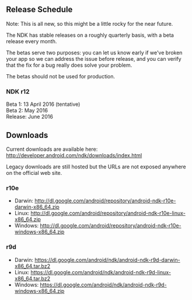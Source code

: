 Release Schedule
----------------

Note: This is all new, so this might be a little rocky for the near future.

The NDK has stable releases on a roughly quarterly basis, with a beta release every month.

The betas serve two purposes: you can let us know early if we've broken your app so we can address the issue before release, and you can verify that the fix for a bug really does solve your problem.

The betas should not be used for production.

### NDK r12

Beta 1: 13 April 2016 (tentative)  
Beta 2: May 2016  
Release: June 2016

Downloads
---------

Current downloads are available here: http://developer.android.com/ndk/downloads/index.html

Legacy downloads are still hosted but the URLs are not exposed anywhere on the official web site.

### r10e

* Darwin: http://dl.google.com/android/repository/android-ndk-r10e-darwin-x86_64.zip
* Linux: http://dl.google.com/android/repository/android-ndk-r10e-linux-x86_64.zip
* Windows: http://dl.google.com/android/repository/android-ndk-r10e-windows-x86_64.zip

### r9d

* Darwin: https://dl.google.com/android/ndk/android-ndk-r9d-darwin-x86_64.tar.bz2
* Linux: https://dl.google.com/android/ndk/android-ndk-r9d-linux-x86_64.tar.bz2
* Windows: https://dl.google.com/android/ndk/android-ndk-r9d-windows-x86_64.zip